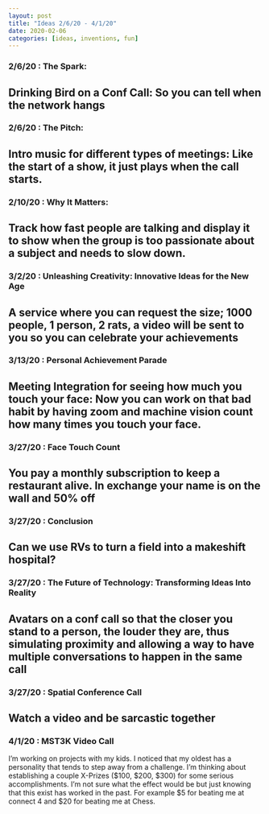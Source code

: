 ```yaml
---
layout: post
title: "Ideas 2/6/20 - 4/1/20"
date: 2020-02-06
categories: [ideas, inventions, fun]
---
```




### 2/6/20 : The Spark:
Drinking Bird on a Conf Call: So you can tell when the network hangs
---

### 2/6/20 : The Pitch:
Intro music for different types of meetings: Like the start of a show, it just plays when the call starts.
---

### 2/10/20 : Why It Matters:
Track how fast people are talking and display it to show when the group is too passionate about a subject and needs to slow down.
---

### 3/2/20 : Unleashing Creativity: Innovative Ideas for the New Age
A service where you can request the size; 1000 people, 1 person, 2 rats, a video will be sent to you so you can celebrate your achievements
---

### 3/13/20 : Personal Achievement Parade
Meeting Integration for seeing how much you touch your face: Now you can work on that bad habit by having zoom and machine vision count how many times you touch your face.
---

### 3/27/20 : Face Touch Count
You pay a monthly subscription to keep a restaurant alive. In exchange your name is on the wall and 50% off
---

### 3/27/20 : Conclusion
Can we use RVs to turn a field into a makeshift hospital?
---

### 3/27/20 : The Future of Technology: Transforming Ideas Into Reality
Avatars on a conf call so that the closer you stand to a person, the louder they are, thus simulating proximity and allowing a way to have multiple conversations to happen in the same call
---

### 3/27/20 : Spatial Conference Call
Watch a video and be sarcastic together
---

### 4/1/20 : MST3K Video Call
I’m working on projects with my kids. I noticed that my oldest has a personality that tends to step away from a challenge. I’m thinking about establishing a couple X-Prizes ($100, $200, $300) for some serious accomplishments. I’m not sure what the effect would be but just knowing that this exist has worked in the past. For example $5 for beating me at connect 4 and $20 for beating me at Chess.
